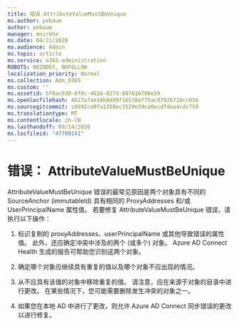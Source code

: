 ```yaml
---
title: 错误 AttributeValueMustBeUnique
ms.author: pebaum
author: pebaum
manager: mnirkhe
ms.date: 04/21/2020
ms.audience: Admin
ms.topic: article
ms.service: o365-administration
ROBOTS: NOINDEX, NOFOLLOW
localization_priority: Normal
ms.collection: Adm_O365
ms.custom: ''
ms.assetid: bf8ac830-6f0c-4616-827d-987616700e59
ms.openlocfilehash: 4627a7ae34b0dd9f16538ef75ac8792672dcc056
ms.sourcegitcommit: c6692ce0fa1358ec3529e59ca0ecdfdea4cdc759
ms.translationtype: MT
ms.contentlocale: zh-CN
ms.lasthandoff: 09/14/2020
ms.locfileid: "47709141"
---
```

# <a name="error-attributevaluemustbeunique"></a>错误： AttributeValueMustBeUnique

AttributeValueMustBeUnique 错误的最常见原因是两个对象具有不同的 SourceAnchor (immutableId) 具有相同的 ProxyAddresses 和/或 UserPrincipalName 属性值。 若要修复 AttributeValueMustBeUnique 错误，请执行以下操作：
  
1. 标识复制的 proxyAddresses、userPrincipalName 或其他导致错误的属性值。 此外，还应确定冲突中涉及的两个 (或多个) 对象。 Azure AD Connect Health 生成的报告可帮助您识别这两个对象。
    
2. 确定哪个对象应继续具有重复的值以及哪个对象不应出现的情况。
    
3. 从不应具有该值的对象中移除重复的值。 请注意，应在来源于对象的目录中进行更改。 在某些情况下，您可能需要删除发生冲突的对象之一。
    
4. 如果您在本地 AD 中进行了更改，则允许 Azure AD Connect 同步错误的更改以进行修复。
    

